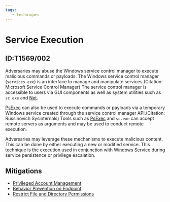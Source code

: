 ```yaml
---
tags:
   - techniques
---
```

# Service Execution
## ID:T1569/002
Adversaries may abuse the Windows service control manager to execute malicious commands or payloads. The Windows service control manager (<code>services.exe</code>) is an interface to manage and manipulate services.(Citation: Microsoft Service Control Manager) The service control manager is accessible to users via GUI components as well as system utilities such as <code>sc.exe</code> and [Net](/mitre/software/S0039).

[PsExec](/mitre/software/S0029) can also be used to execute commands or payloads via a temporary Windows service created through the service control manager API.(Citation: Russinovich Sysinternals) Tools such as [PsExec](/mitre/software/S0029) and <code>sc.exe</code> can accept remote servers as arguments and may be used to conduct remote execution.

Adversaries may leverage these mechanisms to execute malicious content. This can be done by either executing a new or modified service. This technique is the execution used in conjunction with [Windows Service](/mitre/techniques/T1543/003) during service persistence or privilege escalation.
## Mitigations
* [Privileged Account Management](mitigations/M1026)
* [Behavior Prevention on Endpoint](mitigations/M1040)
* [Restrict File and Directory Permissions](mitigations/M1022)

